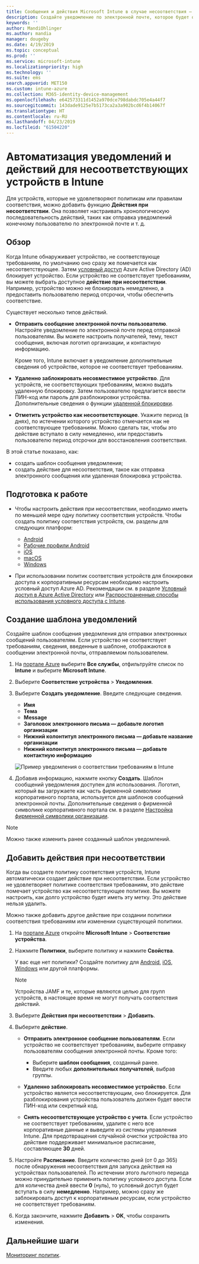 ```yaml
---
title: Сообщения и действия Microsoft Intune в случае несоответствия — Azure | Документы Майкрософт
description: Создайте уведомление по электронной почте, которое будет отправляться несоответствующему устройству. Добавьте действия, которые будут выполняться, когда устройство будет помечено как не соответствующее, например укажите период отсрочки для восстановления соответствия или создайте расписание для блокировки доступа до восстановления соответствия. Настройте эти параметры с помощью Microsoft Intune в Azure.
keywords: ''
author: MandiOhlinger
ms.author: mandia
manager: dougeby
ms.date: 4/19/2019
ms.topic: conceptual
ms.prod: ''
ms.service: microsoft-intune
ms.localizationpriority: high
ms.technology: ''
ms.suite: ems
search.appverid: MET150
ms.custom: intune-azure
ms.collection: M365-identity-device-management
ms.openlocfilehash: e642573311d1452a970dce798dabdc705e4a44f7
ms.sourcegitcommit: 143dade9125e7b5173ca2a3a902bcd6f4b14067f
ms.translationtype: HT
ms.contentlocale: ru-RU
ms.lasthandoff: 04/23/2019
ms.locfileid: "61504220"
---
```

# <a name="automate-email-and-add-actions-for-noncompliant-devices-in-intune"></a>Автоматизация уведомлений и действий для несоответствующих устройств в Intune

Для устройств, которые не удовлетворяют политикам или правилам соответствия, можно добавить функцию **Действия при несоответствии**. Она позволяет настраивать хронологическую последовательность действий, таких как отправка уведомлений конечному пользователю по электронной почте и т. д.

## <a name="overview"></a>Обзор

Когда Intune обнаруживает устройство, не соответствующе требованиям, по умолчанию оно сразу же помечается как несоответствующее. Затем [условный доступ](https://docs.microsoft.com/azure/active-directory/active-directory-conditional-access-azure-portal) Azure Active Directory (AD) блокирует устройство. Если устройство не соответствует требованиям, вы можете выбрать доступное **действие при несоответствии**. Например, устройство можно не блокировать немедленно, а предоставить пользователю период отсрочки, чтобы обеспечить соответствие.

Существует несколько типов действий.

- **Отправить сообщение электронной почты пользователю**. Настройте уведомление по электронной почте перед отправкой пользователям. Вы можете настроить получателей, тему, текст сообщения, включая логотип организации, и контактную информацию.

    Кроме того, Intune включает в уведомление дополнительные сведения об устройстве, которое не соответствует требованиям.

- **Удаленно заблокировать несовместимое устройство**. Для устройств, не соответствующих требованиям, можно выдать удаленную блокировку. Затем пользователю предлагается ввести ПИН-код или пароль для разблокировки устройства. Дополнительные сведения о функции [удаленной блокировки](device-remote-lock.md). 

- **Отметить устройство как несоответствующее**. Укажите период (в днях), по истечении которого устройство отмечается как не соответствующее требованиям. Можно сделать так, чтобы это действие вступало в силу немедленно, или предоставить пользователю период отсрочки для восстановления соответствия.

В этой статье показано, как:

- создать шаблон сообщения уведомления;
- создать действие для несоответствия, такое как отправка электронного сообщения или удаленная блокировка устройства.


## <a name="before-you-begin"></a>Подготовка к работе

- Чтобы настроить действия при несоответствии, необходимо иметь по меньшей мере одну политику соответствия устройств. Чтобы создать политику соответствия устройств, см. разделы для следующих платформ:

  - [Android](compliance-policy-create-android.md)
  - [Рабочие профили Android](compliance-policy-create-android-for-work.md)
  - [iOS](compliance-policy-create-ios.md)
  - [macOS](compliance-policy-create-mac-os.md)
  - [Windows](compliance-policy-create-windows.md)

- При использовании политик соответствия устройств для блокировки доступа к корпоративным ресурсам необходимо настроить условный доступ Azure AD. Рекомендации см. в разделе [Условный доступ в Azure Active Directory](https://docs.microsoft.com/azure/active-directory/active-directory-conditional-access-azure-portal) или [Распространенные способы использования условного доступа с Intune](conditional-access-intune-common-ways-use.md).

## <a name="create-a-notification-message-template"></a>Создание шаблона уведомлений

Создайте шаблон сообщения уведомления для отправки электронных сообщений пользователям. Если устройство не соответствует требованиям, сведения, введенные в шаблоне, отображаются в сообщении электронной почты, отправляемом пользователем.

1. На [портале Azure](https://portal.azure.com) выберите **Все службы**, отфильтруйте список по **Intune** и выберите **Microsoft Intune**.
2. Выберите **Соответствие устройства** > **Уведомления**.
3. Выберите **Создать уведомление**. Введите следующие сведения.

   - **Имя**
   - **Тема**
   - **Message**
   - **Заголовок электронного письма — добавьте логотип организации**
   - **Нижний колонтитул электронного письма — добавьте название организации**
   - **Нижний колонтитул электронного письма — добавьте контактную информацию**

   ![Пример уведомления о соответствии требованиям в Intune](./media/actionsfornoncompliance-1.PNG)

4. Добавив информацию, нажмите кнопку **Создать**. Шаблон сообщений уведомления доступен для использования. Логотип, который вы загружаете как часть фирменной символики корпоративного портала, используется для шаблонов сообщений электронной почты. Дополнительные сведения о фирменной символике корпоративного портала см. в разделе [Настройка фирменной символики организации](company-portal-app.md#company-identity-branding-customization).

> [!NOTE]
> Можно также изменить ранее созданный шаблон уведомлений.

## <a name="add-actions-for-noncompliance"></a>Добавить действия при несоответствии

Когда вы создаете политику соответствия устройств, Intune автоматически создает действие при несоответствии. Если устройство не удовлетворяет политике соответствия требованиям, это действие помечает устройство как несоответствующее политике. Вы можете настроить, как долго устройство будет иметь эту метку. Это действие нельзя удалить.

Можно также добавить другое действие при создании политики соответствия требованиям или изменении существующей политики. 

1. На [портале Azure](https://portal.azure.com) откройте **Microsoft Intune** > **Соответствие устройства**.
2. Нажмите **Политики**, выберите политику и нажмите **Свойства**. 

    У вас еще нет политики? Создайте политику для [Android](compliance-policy-create-android.md), [iOS](compliance-policy-create-ios.md), [Windows](compliance-policy-create-windows.md) или другой платформы.
  
    > [!NOTE]
    > Устройства JAMF и те, которые являются целью для групп устройств, в настоящее время не могут получать соответствия действий.

3. Выберите **Действия при несоответствии** > **Добавить**.
4. Выберите **действие**. 

    - **Отправить электронное сообщение пользователям**. Если устройство не соответствует требованиям, выберите отправку пользователям сообщения электронной почты. Кроме того: 
    
         - Выберите **шаблон сообщения**, созданный ранее.
         - Введите любых **дополнительных получателей**, выбрав группы.
    
    - **Удаленно заблокировать несовместимое устройство**. Если устройство является несоответствующим, оно блокируется. Для разблокирования устройства пользователь должен будет ввести ПИН-код или секретный код. 

    - **Снять несоответствующее устройство с учета**. Если устройство не соответствует требованиям, удалите с него все корпоративные данные и выведите из системы управления Intune. Для предотвращения случайной очистки устройства это действие поддерживает минимальное расписание, составляющее **30** дней.  

    
5. Настройте **Расписание**. Введите количество дней (от 0 до 365) после обнаружения несоответствия для запуска действия на устройствах пользователей. По истечении этого льготного периода можно принудительно применить политику условного доступа. Если для количества дней ввести **0** (нуль), то условный доступ будет вступать в силу **немедленно**. Например, можно сразу же заблокировать доступ к корпоративным ресурсам, если устройство не соответствует требованиям.

6. Когда закончите, нажмите **Добавить** > **OK**, чтобы сохранить изменения.

## <a name="next-steps"></a>Дальнейшие шаги

[Мониторинг политик](compliance-policy-monitor.md).
